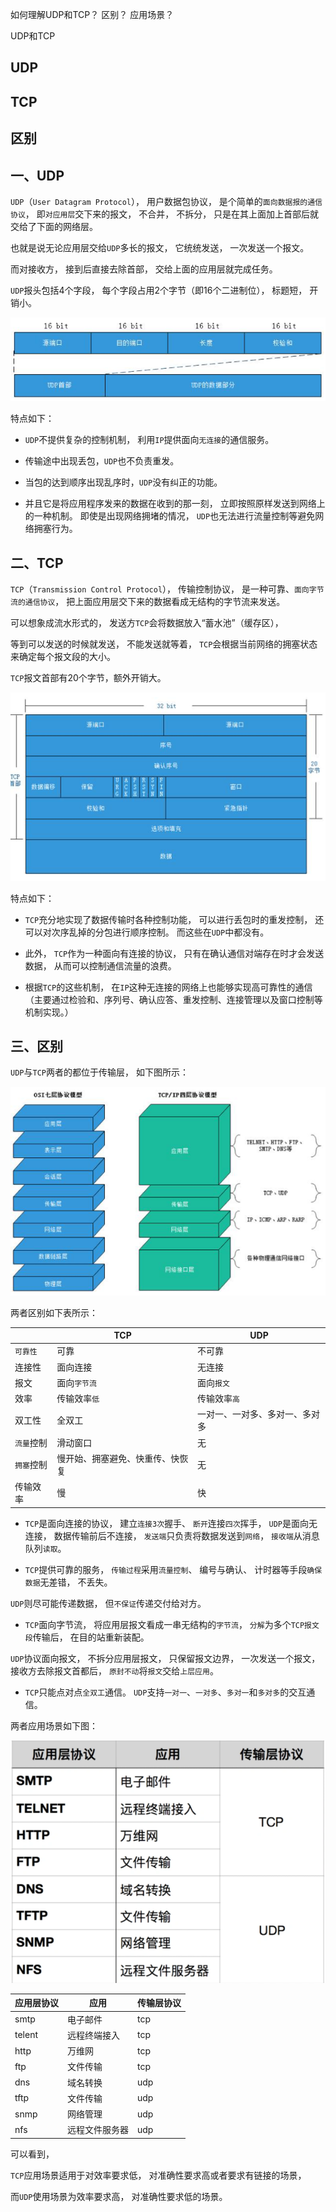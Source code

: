 如何理解UDP和TCP？
区别？
应用场景？

UDP和TCP

## UDP
## TCP
## 区别

## 一、UDP

`UDP`（`User Datagram Protocol`），
用户数据包协议，
是个简单的`面向数据报的通信协议`，
即`对应用层`交下来的报文，
不合并，
不拆分，
只是在其上面加上首部后就交给了下面的网络层。

也就是说无论应用层交给`UDP`多长的报文，
它统统发送，
一次发送一个报文。

而对接收方，
接到后直接去除首部，
交给上面的应用层就完成任务。

`UDP`报头包括4个字段，
每个字段占用2个字节（即16个二进制位），
标题短，
开销小。

![UDP是啥的解释](../images/http/理解UDP和TCP和区别和应用场景/1.png)

特点如下：

- `UDP`不提供复杂的控制机制，
利用`IP`提供面向`无连接`的通信服务。

- 传输途中出现丢包，`UDP`也不负责重发。

- 当包的达到顺序出现乱序时，`UDP`没有纠正的功能。

- 并且它是将应用程序发来的数据在收到的那一刻，
立即按照原样发送到网络上的一种机制。
即使是出现网络拥堵的情况，
`UDP`也无法进行流量控制等避免网络拥塞行为。

## 二、TCP

`TCP`（`Transmission Control Protocol`），
传输控制协议，
是一种可靠、`面向字节流的通信协议`，
把上面应用层交下来的数据看成无结构的字节流来发送。

可以想象成流水形式的，
发送方`TCP`会将数据放入“蓄水池”（缓存区），

等到可以发送的时候就发送，
不能发送就等着，
`TCP`会根据当前网络的拥塞状态来确定每个报文段的大小。

`TCP`报文首部有20个字节，额外开销大。

![TCP的特点解释](../images/http/理解UDP和TCP和区别和应用场景/2.png)

特点如下：

- `TCP`充分地实现了数据传输时各种控制功能，
可以进行丢包时的重发控制，
还可以对次序乱掉的分包进行顺序控制。
而这些在`UDP`中都没有。

- 此外，
`TCP`作为一种面向有连接的协议，
只有在确认通信对端存在时才会发送数据，
从而可以控制通信流量的浪费。

- 根据`TCP`的这些机制，
在`IP`这种无连接的网络上也能够实现高可靠性的通信
（主要通过检验和、序列号、确认应答、重发控制、连接管理以及窗口控制等机制实现。）

## 三、区别

`UDP`与`TCP`两者的都位于传输层，
如下图所示：

![UDP 和 TCP传输层协议](../images/http/理解UDP和TCP和区别和应用场景/3.png)

两者区别如下表所示：

|| TCP | UDP |
| --- | --- | --- |
| `可靠性` | 可靠 | 不可靠 |
| 连接性 | 面向连接 | 无连接 |
| 报文 | 面向`字节流` | 面向`报文` |
| 效率 | 传输效率`低` | 传输效率`高` |
| 双工性 | 全双工 | 一对一、一对多、多对一、多对多 |
| `流量`控制 | 滑动窗口 | 无 |
| `拥塞`控制 | 慢开始、拥塞避免、快重传、快恢复 | 无 |
| 传输效率 | 慢 | 快 |

- `TCP`是面向连接的协议，
建立`连接3次`握手、
`断开`连接`四次`挥手，
`UDP`是面向无连接，
数据传输前后不连接，
`发送端`只负责将数据发送到`网络`，
`接收端`从消息队列`读取`。

- `TCP`提供可靠的服务，
`传输过程`采用`流量控制`、
编号与确认、
计时器等手段`确保数据`无差错，
不丢失。

`UDP`则尽可能传递数据，
但`不保证`传递交付给对方。

- `TCP`面向字节流，
将应用层报文看成一串无结构的`字节流`，
`分解`为多个`TCP报文段`传输后，
在目的站重新装配。

`UDP`协议面向报文，
不拆分应用层报文，
只保留报文边界，
一次发送一个报文，
接收方去除报文首都后，
`原封不动`将`报文`交给`上层应用`。

- `TCP`只能点对点`全双工`通信。
`UDP`支持`一对一`、`一对多`、`多对一`和`多对多`的交互通信。

两者应用场景如下图：

![UDP 和 TCP应用场景](../images/http/理解UDP和TCP和区别和应用场景/4.png)

| 应用层协议 | 应用 | 传输层协议 |
|--- | --- | --- |
| smtp | 电子邮件 | tcp |
| telent | 远程终端接入 | tcp |
| http | 万维网 | tcp |
| ftp | 文件传输 | tcp |
| dns | 域名转换 | udp |
| tftp | 文件传输 | udp |
| snmp | 网络管理 | udp |
| nfs | 远程文件服务器 | udp |

可以看到，

`TCP`应用场景适用于对效率要求低，
对准确性要求高或者要求有链接的场景，

而`UDP`使用场景为效率要求高，
对准确性要求低的场景。